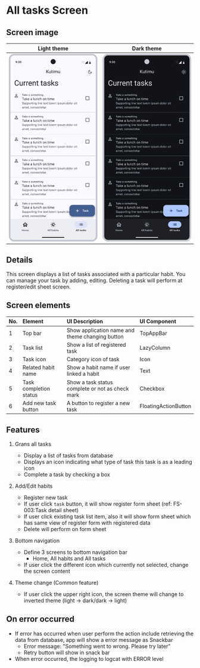 # All tasks Screen

## Screen image

|                    Light theme                    |                        Dark theme                        |
|:-------------------------------------------------:|:--------------------------------------------------------:|
| ![](/docs/assets/images/All%20tasks%20screen.png) | ![](/docs/assets/images/All%20tasks%20screen%20Dark.png) |

## Details

This screen displays a list of tasks associated with a particular habit.
You can manage your task by adding, editing.
Deleting a task will perform at register/edit sheet screen.

## Screen elements

| No. | Element                | UI Description                                   | UI Component         |
|-----|:-----------------------|:-------------------------------------------------|:---------------------|
| 1   | Top bar                | Show application name and theme changing button  | TopAppBar            |
| 2   | Task list              | Show a list of registered task                   | LazyColumn           |
| 3   | Task icon              | Category icon of task                            | Icon                 |
| 4   | Related habit name     | Show a habit name if user linked a habit         | Text                 |
| 5   | Task completion status | Show a task status complete or not as check mark | Checkbox             |
| 6   | Add new task button    | A button to register a new task                  | FloatingActionButton |

## Features

1. Grans all tasks
    * Display a list of tasks from database
    * Displays an icon indicating what type of task this task is as a leading icon
    * Complete a task by checking a box

2. Add/Edit habits
    * Register new task
    * If user click `task` button, it will show register form sheet (ref: FS-003:Task detail
      sheet)
    * If user click existing task list item, also it will show form sheet which has same view of
      register form with registered data
    * Delete will perform on form sheet

3. Bottom navigation
    * Define 3 screens to bottom navigation bar
        * Home, All habits and All tasks
    * If user click the different icon which currently not selected, change the screen content

4. Theme change (Common feature)
    * If user click the upper right icon, the screen theme will change to inverted theme (light ->
      dark/dark -> light)

## On error occurred

* If error has occurred when user perform the action include retrieving the data from database, app
  will show a error message as Snackbar
    * Error message: "Something went to wrong. Please try later"
    * Retry button will show in snack bar
* When error occurred, the logging to logcat with ERROR level

